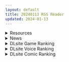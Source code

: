 ```yaml
---
layout: default
title: 20240113 RSS Reader
updated: 2024-01-13
---
```


<details class='content-parent'>
<summary>
Resources
</summary>
<details class='content-child'>
<summary>
<span class='rss-title'> [白杨汉化组][うこ] 生イキらぶほーる [DL版] </span> <a class='rss-link' href='https://gmgard.com/gm124674' target='_blank'>&nbsp;</a>
<div class='rss-published'> 🕛 20240112 16:32:31</div>
</summary>
<img src="https://static.gmgard.us/Images/upload/1904122203421088.jpg" /><br /><p>备受期待的超新星★
GOT漫画大奖获奖作家Uko期待
已久的第一部漫画终于爆发了！

- 在获胜的年轻女士的下巴丢失，与戏剧俱乐部傲娇JK的秘密特训，
超硬的女学生会主席的柔软
大摩擦蚀刻...... 等。
- 松鼠时代左右的女主角阵容！

- 第一本书，也是最色情的书，包括
所有女主角的新绘制插图！</p>
</details>
<details class='content-child'>
<summary>
<span class='rss-title'> [未来数位中文][ばーるん] 真面目でメガネなおっぱい達 [無修正] [DL版] </span> <a class='rss-link' href='https://gmgard.com/gm124673' target='_blank'>&nbsp;</a>
<div class='rss-published'> 🕛 20240112 16:32:31</div>
</summary>
<img src="https://static.gmgard.us/Images/upload/81025122156474224.jpg" /><br /><p>巨乳眼镜娘&nbsp;&nbsp;</p>
</details>
<details class='content-child'>
<summary>
<span class='rss-title'> [未来数位中文][でらうえあ] となりのサキュバスちゃん 鄰居家的傲嬌淫魔美眉[無修正] [DL版] </span> <a class='rss-link' href='https://gmgard.com/gm124672' target='_blank'>&nbsp;</a>
<div class='rss-published'> 🕛 20240112 16:32:31</div>
</summary>
<img src="https://static.gmgard.us/Images/upload/42322122149039532.jpg" /><br /><p>男主捡到一本书，然后按照按照书里的方法召唤淫魔
没想到真的召唤出了一个淫魔</p>
</details>
<details class='content-child'>
<summary>
<span class='rss-title'> [未知汉化][リンゴヤ (あるぷ)] オタク友達とのセックスは最高に気持ちいい2 [DL版] </span> <a class='rss-link' href='https://gmgard.com/gm124671' target='_blank'>&nbsp;</a>
<div class='rss-published'> 🕛 20240112 16:32:31</div>
</summary>
<img src="https://static.gmgard.us/Images/upload/65750122141273394.jpg" /><br /><p>可能这就是宅男宅女熟络之后的生活吧（幻想）
口交时候扶着喉咙，这已经不是一般的纯爱了，是超·极限·纯爱桥段</p>
</details>
<details class='content-child'>
<summary>
<span class='rss-title'> [R18资源相关][悬赏金额:1000]求求各位绅士帮找一个古早的游戏CG </span> <a class='rss-link' href='https://gmgard.com/gm124670' target='_blank'>&nbsp;</a>
<div class='rss-published'> 🕛 20240112 16:25:23</div>
</summary>
<img src="https://static.gmgard.us/Images/upload/6223122028179624.jpg" /><br /><p>具体那年的游戏已经忘了。只大概记得是学校题材的纯爱后宫GAL。有印象的是有个女角，粉色马尾，应该是网球部的，在网球场上有剧情。先是用自己的球拍diy(握柄蹭欧芒果)，然后被球网缠住，同时被草。画风挺好看，有的像山本大妈的画风(但不确定)，其他的就真记不起了。</p>
</details>
<details class='content-child'>
<summary>
<span class='rss-title'> [未知字幕组][pixy] りんかん倶楽部 1-4 </span> <a class='rss-link' href='https://gmgard.com/gm124669' target='_blank'>&nbsp;</a>
<div class='rss-published'> 🕛 20240112 12:02:40</div>
</summary>
<img src="https://iili.io/JYJ0VPp.gif" /><br /><p>把巫女候选人全部都干怀孕 好像是这个意思</p>
</details>
<details class='content-child'>
<summary>
<span class='rss-title'> [R18资源相关][悬赏金额:1000]求一下Liely(ライリー)资源合集 </span> <a class='rss-link' href='https://gmgard.com/gm124668' target='_blank'>&nbsp;</a>
<div class='rss-published'> 🕛 20240112 06:13:32</div>
</summary>
<img src="https://static.gmgard.us/Images/upload/10462121044385608.jpg" /><br /><p>这几天在翻自家硬盘的时候发现了零散的几部作品，然后就突然想看一下其他的，但是资源方面因为作者饭盒删号、资源全部下架的情况根本找不到。站内资源也基本都是几年前的，也被爆的七七八八了，属实无奈。</p>
</details>
<details class='content-child'>
<summary>
<span class='rss-title'> 提前祝站里各位新年美满 </span> <a class='rss-link' href='https://gmgard.com/gm124667' target='_blank'>&nbsp;</a>
<div class='rss-published'> 🕛 20240112 06:11:51</div>
</summary>
<img src="https://static.gmgard.us/Images/upload/15040120407561200.jpg" /><br /><p>密码： gmgard.com</p>
</details>

</details>
<details class='content-parent'>
<summary>
News
</summary>
<details class='content-child'>
<summary>
<span class='rss-title'> CLOCKUP 最新作《鏖呪ノ嶼》公開宣傳影片 </span> <a class='rss-link' href='https://home.gamer.com.tw/creationDetail.php?sn=5863849' target='_blank'>&nbsp;</a>
<div class='rss-published'> 🕛 20240112 11:04:55</div>
</summary>
<div><img border="0" class="gallery-image" src="https://i.imgur.com/JbhCtLn.jpg" width="650" /></div><div><br /></div><div>曾製作<b>《Erewhon》</b>、<b>《</b><b>DEAD DAYS</b><b>》</b>等作品的遊戲公司 CLOCKUP ，於今日(1/12)公開最新作<b>《鏖呪ノ嶼》</b>的宣傳影片，預定2024年4月26日發售。</div><div><br /></div><div><div class="videoWrapper"><div class="videoWrapper video-youtube"></div></div></div><div><br /></div><div align="center"><div><br /></div></div><div><b><font size="4">STAFF</font></b></div><div>企劃・劇本：昏式龍也</div><div>角色設定：はましま薫夫</div><div>原畫：のりざね</div><div>監督：花笠ミヅキ</div><div>發售日：2024年4月26日</div><div>官網：<a href="https://ref.gamer.com.tw/redir.php?url=http%3A%2F%2Fclockup.net%2Foju%2F" target="_blank">http://clockup.net/oju/</a></div><div><br /></div>
</details>

</details>
<details class='content-parent'>
<summary>
DLsite Game Ranking
</summary>
<details class='content-child'>
<summary>
<span class='rss-title'> 駆動妖精アイディールレイズ いちゃらぶHアプリ [Riez-ON] </span> <a class='rss-link' href='https://www.dlsite.com/maniax/work/=/product_id/RJ01131978.html' target='_blank'>&nbsp;</a>
<div class='rss-published'> 🕛 20240113 13:09:57</div>
</summary>
<img src ="http://img.dlsite.jp/modpub/images2/work/doujin/RJ01132000/RJ01131978_img_main.jpg"/><br/>「駆動妖精アイディールレイズ」本編で多数のご要望をいただいている、いちゃらぶHを補完するアプリです!
</details>
<details class='content-child'>
<summary>
<span class='rss-title'> えちクラDLC「娼館ステージ」 [azcat] </span> <a class='rss-link' href='https://www.dlsite.com/maniax/work/=/product_id/RJ01124087.html' target='_blank'>&nbsp;</a>
<div class='rss-published'> 🕛 20240113 13:09:57</div>
</summary>
<img src ="http://img.dlsite.jp/modpub/images2/work/doujin/RJ01125000/RJ01124087_img_main.jpg"/><br/>えちクラのDLCが登場! 非攻略型のステージ「娼館」がお楽しみ頂けます。
</details>
<details class='content-child'>
<summary>
<span class='rss-title'> 百合固めピンジョン -YURI KATAME PINGEON- [KuroCat] </span> <a class='rss-link' href='https://www.dlsite.com/maniax/work/=/product_id/RJ01088018.html' target='_blank'>&nbsp;</a>
<div class='rss-published'> 🕛 20240113 13:09:57</div>
</summary>
<img src ="http://img.dlsite.jp/modpub/images2/work/doujin/RJ01089000/RJ01088018_img_main.jpg"/><br/>ピンを抜く女の子同士のドット絵パズルゲーム
</details>
<details class='content-child'>
<summary>
<span class='rss-title'> 人妻コンディショニング [バナナキング] </span> <a class='rss-link' href='https://www.dlsite.com/maniax/work/=/product_id/RJ01124819.html' target='_blank'>&nbsp;</a>
<div class='rss-published'> 🕛 20240113 13:09:57</div>
</summary>
<img src ="http://img.dlsite.jp/modpub/images2/work/doujin/RJ01125000/RJ01124819_img_main.jpg"/><br/>たまたま助けた熟女。それは大家の奥さんだったのだが、彼女は人のお願いを断れないという気弱な弱点があった。それを逆手に取って、あなたは美人人妻とどう寝るか?
</details>
<details class='content-child'>
<summary>
<span class='rss-title'> 忍堕とし [まろん☆まろん] </span> <a class='rss-link' href='https://www.dlsite.com/maniax/work/=/product_id/RJ01052320.html' target='_blank'>&nbsp;</a>
<div class='rss-published'> 🕛 20240113 13:09:57</div>
</summary>
<img src ="http://img.dlsite.jp/modpub/images2/work/doujin/RJ01053000/RJ01052320_img_main.jpg"/><br/>クリックで簡単に調教が楽しめる おさわり調教シミュレーションゲーム!!!たくさんのシーンがあるため、飽きることなく調教を楽しめます!!!調教シーンはフルアニメ&フルボイス! Live2Dを利用したぬるぬると動くアニメーション調教を、ぜひ体感してください!
</details>

</details>
<details class='content-parent'>
<summary>
DLsite Voice Ranking
</summary>
<details class='content-child'>
<summary>
<span class='rss-title'> 對巨乳抖S大姊姊的反攻大成功 | 壞狗勾,聖誕快樂! [拾參Thirteen CH.] </span> <a class='rss-link' href='https://www.dlsite.com/maniax/work/=/product_id/RJ01138422.html' target='_blank'>&nbsp;</a>
<div class='rss-published'> 🕛 20240113 13:10:01</div>
</summary>
<img src ="http://img.dlsite.jp/modpub/images2/work/doujin/RJ01139000/RJ01138422_img_main.jpg"/><br/>?作品簡介  在有幸成為教官姊姊的男朋友(兼她的狗勾)後,約定好了要一起度過今年的聖誕節。 在面對精心打扮了一番,還難得的噴了香水的自己。 教官卻雙手空空,甚至反常地穿了包緊緊的大衣,白白浪費了她的姣好身材。 面對一臉失望卻還笑臉盈盈的主人,你會做出什麼回應呢?
</details>
<details class='content-child'>
<summary>
<span class='rss-title'> 双子ロリ爆乳の媚び媚びお兄ちゃん誘惑【ロリ爆乳の双子が大好きなお兄ちゃんをメロメロにして、気持ちいいお漏らしぴゅっぴゅをさせる話】 [常世常闇所々] </span> <a class='rss-link' href='https://www.dlsite.com/maniax/work/=/product_id/RJ01096800.html' target='_blank'>&nbsp;</a>
<div class='rss-published'> 🕛 20240113 13:10:01</div>
</summary>
<img src ="http://img.dlsite.jp/modpub/images2/work/doujin/RJ01097000/RJ01096800_img_main.jpg"/><br/>ロリ爆乳の双子が大好きな親戚のお兄ちゃんを誘惑して、メロメロにさせてしまう甘々なマゾ向けの話です。女の子達に結婚を迫られるお兄ちゃん…左右から柔らかくて大きいおっぱいを押し付けられたり、耳を小さなお口でしゃぶられたり、少しずつ双子の魅力にハマっていきます…お兄ちゃんは魅惑的なロリ姉妹に負けてしまうのでしょうか?CV みもりあいの様
</details>
<details class='content-child'>
<summary>
<span class='rss-title'> 【あまあま性処理】異世界おまんこ従者。貴方の為に搾精あまトロおまんこしてくれる健気なエルフ。 [桃色みんと] </span> <a class='rss-link' href='https://www.dlsite.com/maniax/work/=/product_id/RJ01123509.html' target='_blank'>&nbsp;</a>
<div class='rss-published'> 🕛 20240113 13:10:01</div>
</summary>
<img src ="http://img.dlsite.jp/modpub/images2/work/doujin/RJ01124000/RJ01123509_img_main.jpg"/><br/>あなた専属で癒してくれる "おまんこ従者のフィーナ" 。 貴方の為に甘トロおまんこをすべく、清きエルフの里から馳せ参じた。 琴音有波様が演じる"健気なドスケベエルフ"との甘々トロトロな旅の道中…♪「貴方様の為に、今までず～っと “おまんこ特訓” してきたんですからっ♪」健気なドスケベエルフによるあまあま性処理が、今始まる…♪
</details>
<details class='content-child'>
<summary>
<span class='rss-title'> 纯爱小穴担当+/纯情小穴担当+ [青春×フェティシズム] </span> <a class='rss-link' href='https://www.dlsite.com/maniax/work/=/product_id/RJ01131017.html' target='_blank'>&nbsp;</a>
<div class='rss-published'> 🕛 20240113 13:10:01</div>
</summary>
<img src ="http://img.dlsite.jp/modpub/images2/work/doujin/RJ01132000/RJ01131017_img_main.jpg"/><br/>纯爱酱可以哦,“什么时候把肉棒插进来都可以” 纯情酱“哼哼,没有小穴的话会变得焦躁起来呢” 想见到还是小穴担当时的她。还想对着小穴担当撒娇。这是让你那任性的肉棒实现愿望的故事。 来吧,什么都不用想,这一次也要好好地让焦躁的肉棒得到小穴的抚慰哦。
</details>
<details class='content-child'>
<summary>
<span class='rss-title'> 異世界娘のデリヘル嬢～当店人気No.1がご主人様の精液を空っぽになるまで搾り尽くします～ [ファウナス] </span> <a class='rss-link' href='https://www.dlsite.com/maniax/work/=/product_id/RJ393858.html' target='_blank'>&nbsp;</a>
<div class='rss-published'> 🕛 20240113 13:10:01</div>
</summary>
<img src ="http://img.dlsite.jp/modpub/images2/work/doujin/RJ394000/RJ393858_img_main.jpg"/><br/>在籍する女の子が全員、異世界からやってきた美少女だというデリヘル店。 どうやら彼女たちにとって、精液は魔力の源であるらしい
</details>

</details>
<details class='content-parent'>
<summary>
DLsite Comic Ranking
</summary>
<details class='content-child'>
<summary>
<span class='rss-title'> お隣さんは闇組織に肉体改造された元正義戦隊メンバーでした3 [F.W.ZHolic] </span> <a class='rss-link' href='https://www.dlsite.com/maniax/work/=/product_id/RJ01141252.html' target='_blank'>&nbsp;</a>
<div class='rss-published'> 🕛 20240113 13:10:04</div>
</summary>
<img src ="http://img.dlsite.jp/modpub/images2/work/doujin/RJ01142000/RJ01141252_img_main.jpg"/><br/>お隣さんと安定した砲友になったが、しかし、彼女は隠れた過去を持っているようだ。この時、闇組織の触手に襲われ、過去の仲間と敵が再び関わっている…
</details>
<details class='content-child'>
<summary>
<span class='rss-title'> 無私的に奉仕する魔法 [F.W.ZHolic] </span> <a class='rss-link' href='https://www.dlsite.com/maniax/work/=/product_id/RJ01141243.html' target='_blank'>&nbsp;</a>
<div class='rss-published'> 🕛 20240113 13:10:04</div>
</summary>
<img src ="http://img.dlsite.jp/modpub/images2/work/doujin/RJ01142000/RJ01141243_img_main.jpg"/><br/>フリーレンは「無私的に奉仕する魔法」を実験したが、結局...
</details>
<details class='content-child'>
<summary>
<span class='rss-title'> お隣さんは闇組織に肉体改造された元正義戦隊メンバーでした2 [F.W.ZHolic] </span> <a class='rss-link' href='https://www.dlsite.com/maniax/work/=/product_id/RJ409212.html' target='_blank'>&nbsp;</a>
<div class='rss-published'> 🕛 20240113 13:10:04</div>
</summary>
<img src ="http://img.dlsite.jp/modpub/images2/work/doujin/RJ410000/RJ409212_img_main.jpg"/><br/>お隣さんは闇組織に肉体改造された元正義戦隊メンバーでした第2巻
</details>
<details class='content-child'>
<summary>
<span class='rss-title'> お隣さんは闇組織に肉体改造された元正義戦隊メンバーでした [F.W.ZHolic] </span> <a class='rss-link' href='https://www.dlsite.com/maniax/work/=/product_id/RJ389774.html' target='_blank'>&nbsp;</a>
<div class='rss-published'> 🕛 20240113 13:10:04</div>
</summary>
<img src ="http://img.dlsite.jp/modpub/images2/work/doujin/RJ390000/RJ389774_img_main.jpg"/><br/>お隣さんは闇組織に肉体改造された元正義戦隊メンバーでした
</details>
<details class='content-child'>
<summary>
<span class='rss-title'> 女子校の性欲処理係として編入した男子生徒による記録 [あのんの大洪水伝説] </span> <a class='rss-link' href='https://www.dlsite.com/maniax/work/=/product_id/RJ439801.html' target='_blank'>&nbsp;</a>
<div class='rss-published'> 🕛 20240113 13:10:04</div>
</summary>
<img src ="http://img.dlsite.jp/modpub/images2/work/doujin/RJ440000/RJ439801_img_main.jpg"/><br/>これは女子校でただ一人の男子である『性欲処理係』のあなたと 欲求不満なドスケベ女子達との濃厚変態プレイの記録である──… 女子校に編入させられたあなたを待っていたのは、思春期でムラムラが止まらない女の子たちとの淫らな日々!?溜まりに溜まった性欲とこじれまくった性癖を解放すべく、 あの手この手であなたに変態プレイを求めてくる彼女達… ド淫乱なニオイフェチ女子に囲まれた、スケベ過ぎる学園性活!
</details>

</details>
